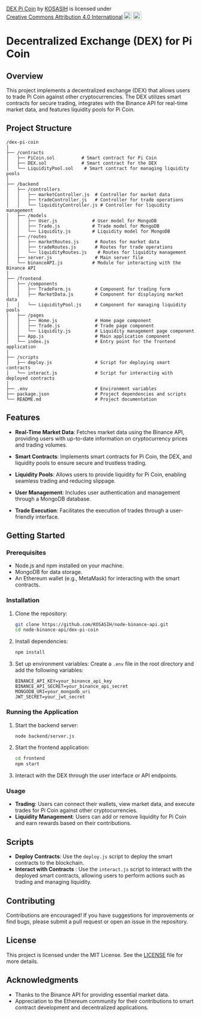 <p xmlns:cc="http://creativecommons.org/ns#" xmlns:dct="http://purl.org/dc/terms/"><a property="dct:title" rel="cc:attributionURL" href="https://github.com/KOSASIH/node-binance-api/tree/main/dex-pi-coin">DEX Pi Coin</a> by <a rel="cc:attributionURL dct:creator" property="cc:attributionName" href="https://www.linkedin.com/in/kosasih-81b46b5a">KOSASIH</a> is licensed under <a href="https://creativecommons.org/licenses/by/4.0/?ref=chooser-v1" target="_blank" rel="license noopener noreferrer" style="display:inline-block;">Creative Commons Attribution 4.0 International<img style="height:22px!important;margin-left:3px;vertical-align:text-bottom;" src="https://mirrors.creativecommons.org/presskit/icons/cc.svg?ref=chooser-v1" alt=""><img style="height:22px!important;margin-left:3px;vertical-align:text-bottom;" src="https://mirrors.creativecommons.org/presskit/icons/by.svg?ref=chooser-v1" alt=""></a></p>


# Decentralized Exchange (DEX) for Pi Coin

## Overview
This project implements a decentralized exchange (DEX) that allows users to trade Pi Coin against other cryptocurrencies. The DEX utilizes smart contracts for secure trading, integrates with the Binance API for real-time market data, and features liquidity pools for Pi Coin.

## Project Structure

```
/dex-pi-coin
│
├── /contracts
│   ├── PiCoin.sol          # Smart contract for Pi Coin
│   ├── DEX.sol             # Smart contract for the DEX
│   └── LiquidityPool.sol    # Smart contract for managing liquidity pools
│
├── /backend
│   ├── /controllers
│   │   ├── marketController.js  # Controller for market data
│   │   ├── tradeController.js   # Controller for trade operations
│   │   └── liquidityController.js # Controller for liquidity management
│   ├── /models
│   │   ├── User.js             # User model for MongoDB
│   │   ├── Trade.js            # Trade model for MongoDB
│   │   └── Liquidity.js        # Liquidity model for MongoDB
│   ├── /routes
│   │   ├── marketRoutes.js      # Routes for market data
│   │   ├── tradeRoutes.js       # Routes for trade operations
│   │   └── liquidityRoutes.js    # Routes for liquidity management
│   ├── server.js                # Main server file
│   └── binanceAPI.js           # Module for interacting with the Binance API
│
├── /frontend
│   ├── /components
│   │   ├── TradeForm.js         # Component for trading form
│   │   ├── MarketData.js        # Component for displaying market data
│   │   └── LiquidityPool.js     # Component for managing liquidity pools
│   ├── /pages
│   │   ├── Home.js              # Home page component
│   │   ├── Trade.js             # Trade page component
│   │   └── Liquidity.js         # Liquidity management page component
│   ├── App.js                   # Main application component
│   └── index.js                 # Entry point for the frontend application
│
├── /scripts
│   ├── deploy.js                # Script for deploying smart contracts
│   └── interact.js              # Script for interacting with deployed contracts
│
├── .env                         # Environment variables
├── package.json                 # Project dependencies and scripts
└── README.md                    # Project documentation
```

## Features

- **Real-Time Market Data**: Fetches market data using the Binance API, providing users with up-to-date information on cryptocurrency prices and trading volumes.

- **Smart Contracts**: Implements smart contracts for Pi Coin, the DEX, and liquidity pools to ensure secure and trustless trading.

- **Liquidity Pools**: Allows users to provide liquidity for Pi Coin, enabling seamless trading and reducing slippage.

- **User  Management**: Includes user authentication and management through a MongoDB database.

- **Trade Execution**: Facilitates the execution of trades through a user-friendly interface.

## Getting Started

### Prerequisites
- Node.js and npm installed on your machine.
- MongoDB for data storage.
- An Ethereum wallet (e.g., MetaMask) for interacting with the smart contracts.

### Installation
1. Clone the repository:
   ```bash
   git clone https://github.com/KOSASIH/node-binance-api.git
   cd node-binance-api/dex-pi-coin
   ```

2. Install dependencies:
   ```bash
   npm install
   ```

3. Set up environment variables:
   Create a `.env` file in the root directory and add the following variables:
   ```plaintext
   BINANCE_API_KEY=your_binance_api_key
   BINANCE_API_SECRET=your_binance_api_secret
   MONGODB_URI=your_mongodb_uri
   JWT_SECRET=your_jwt_secret
   ```

### Running the Application
1. Start the backend server:
   ```bash
   node backend/server.js
   ```

2. Start the frontend application:
   ```bash
   cd frontend
   npm start
   ```

3. Interact with the DEX through the user interface or API endpoints.

### Usage
- **Trading**: Users can connect their wallets, view market data, and execute trades for Pi Coin against other cryptocurrencies.
- **Liquidity Management**: Users can add or remove liquidity for Pi Coin and earn rewards based on their contributions.

## Scripts
- **Deploy Contracts**: Use the `deploy.js` script to deploy the smart contracts to the blockchain.
- **Interact with Contracts** : Use the `interact.js` script to interact with the deployed smart contracts, allowing users to perform actions such as trading and managing liquidity.

## Contributing
Contributions are encouraged! If you have suggestions for improvements or find bugs, please submit a pull request or open an issue in the repository.

## License
This project is licensed under the MIT License. See the [LICENSE](LICENSE) file for more details.

## Acknowledgments
- Thanks to the Binance API for providing essential market data.
- Appreciation to the Ethereum community for their contributions to smart contract development and decentralized applications.
